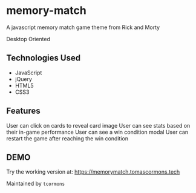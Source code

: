 # memory-match
A javascript memory match game theme from Rick and Morty 

Desktop Oriented

## Technologies Used

- JavaScript
- jQuery
- HTML5
- CSS3

## Features
User can click on cards to reveal card image
User can see stats based on their in-game performance 
User can see a win condition modal 
User can restart the game after reaching the win condition

## DEMO
Try the working version at: https://memorymatch.tomascormons.tech


Maintained by `tcormons` 
